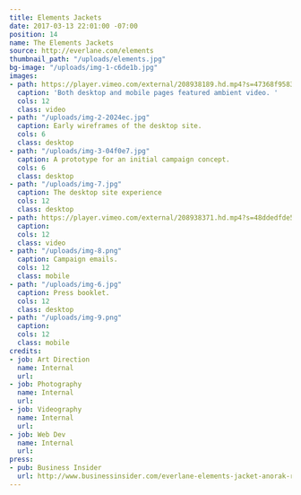 ```yaml
---
title: Elements Jackets
date: 2017-03-13 22:01:00 -07:00
position: 14
name: The Elements Jackets
source: http://everlane.com/elements
thumbnail_path: "/uploads/elements.jpg"
bg-image: "/uploads/img-1-c6de1b.jpg"
images:
- path: https://player.vimeo.com/external/208938189.hd.mp4?s=47368f95830f6ef1945279b815fd9035a6c44889&profile_id=119
  caption: 'Both desktop and mobile pages featured ambient video. '
  cols: 12
  class: video
- path: "/uploads/img-2-2024ec.jpg"
  caption: Early wireframes of the desktop site.
  cols: 6
  class: desktop
- path: "/uploads/img-3-04f0e7.jpg"
  caption: A prototype for an initial campaign concept.
  cols: 6
  class: desktop
- path: "/uploads/img-7.jpg"
  caption: The desktop site experience
  cols: 12
  class: desktop
- path: https://player.vimeo.com/external/208938371.hd.mp4?s=48ddedfde5080579f2617c25714fe56e96f808e9&profile_id=119
  caption: 
  cols: 12
  class: video
- path: "/uploads/img-8.png"
  caption: Campaign emails.
  cols: 12
  class: mobile
- path: "/uploads/img-6.jpg"
  caption: Press booklet.
  cols: 12
  class: desktop
- path: "/uploads/img-9.png"
  caption: 
  cols: 12
  class: mobile
credits:
- job: Art Direction
  name: Internal
  url: 
- job: Photography
  name: Internal
  url: 
- job: Videography
  name: Internal
  url: 
- job: Web Dev
  name: Internal
  url: 
press:
- pub: Business Insider
  url: http://www.businessinsider.com/everlane-elements-jacket-anorak-review-2017-3
---
```


